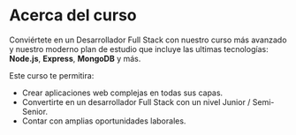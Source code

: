 # Acerca del curso

Conviértete en un Desarrollador Full Stack con nuestro curso más avanzado y nuestro moderno plan de estudio que incluye las ultimas tecnologías: **Node.js**, **Express**, **MongoDB** y más.

Este curso te permitira:

* Crear aplicaciones web complejas en todas sus capas.
* Convertirte en un desarrollador Full Stack con un nivel Junior / Semi-Senior.
* Contar con amplias oportunidades laborales.
